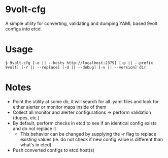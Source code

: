 9volt-cfg
=========
A simple utility for converting, validating and dumping YAML based 9volt configs into etcd.

# Usage
`$ 9volt-cfg [-e || --hosts http://localhost:2379] [-p || --prefix 9volt] [-r || --replace] [-d || --debug] [-v || --version] dir`

# Notes
* Point the utility at some dir, it will search for all .yaml files and look for either alerter or monitor maps inside of them
* Collect all monitor and alerter configurations -> perform validation (dupes, etc.)
* By default, perform checks in etcd to see if an identical config exists and do not replace it
    * This behavior can be changed by supplying the -r flag to replace existing values (ie. do not check if new config value is different than what's in etcd)
* Push converted configs to etcd host(s)
